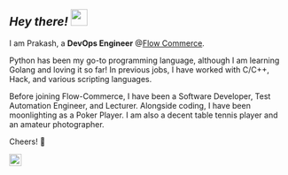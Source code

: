 ## _Hey  there!_  <img src="https://raw.githubusercontent.com/prakashdumbre-toast/prakashdumbre-toast/main/wave.gif" width="30">  
 

I am Prakash, a **DevOps Engineer** @[Flow Commerce](flow.io).

Python has been my go-to programming language, although I am learning Golang and loving it so far! In previous jobs, I have worked with C/C++, Hack, and various scripting languages.

Before joining Flow-Commerce, I have been a Software Developer, Test Automation Engineer, and Lecturer.
Alongside coding, I have been moonlighting as a Poker Player. I am also a decent table tennis player and an amateur photographer.

Cheers! 🍻


<a href="https://www.linkedin.com/in/pdumbre/">
  <img align="left" alt="Prakash's LinkedIN" width="22px" src="https://raw.githubusercontent.com/prakashdumbre-toast/prakashdumbre-toast/main/linkedin-logo.png" />
</a>


<!---Dumberdore/Dumberdore is a ✨ special ✨ repository because its `README.md` (this file) appears on your GitHub profile.
You can click the Preview link to take a look at your changes.
--->
